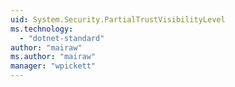 ```yaml
---
uid: System.Security.PartialTrustVisibilityLevel
ms.technology: 
  - "dotnet-standard"
author: "mairaw"
ms.author: "mairaw"
manager: "wpickett"
---
```

